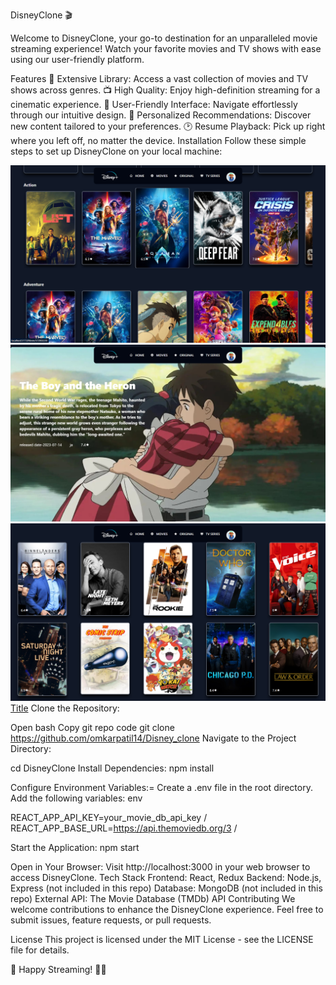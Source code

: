 DisneyClone 🎬

Welcome to DisneyClone, your go-to destination for an unparalleled movie streaming experience! Watch your favorite movies and TV shows with ease using our user-friendly platform.

Features
🍿 Extensive Library: Access a vast collection of movies and TV shows across genres.
📺 High Quality: Enjoy high-definition streaming for a cinematic experience.
🎥 User-Friendly Interface: Navigate effortlessly through our intuitive design.
🎉 Personalized Recommendations: Discover new content tailored to your preferences.
🕑 Resume Playback: Pick up right where you left off, no matter the device.
Installation
Follow these simple steps to set up DisneyClone on your local machine:


![Alt text](<src/assets/images/Screenshot (1).png>) ![Alt text](<src/assets/images/Screenshot (2).png>) ![Alt text](<src/assets/images/Screenshot (3).png>) 
[Title](README.md)
Clone the Repository:

Open bash
Copy git repo code
git clone https://github.com/omkarpatil14/Disney_clone
Navigate to the Project Directory:

cd DisneyClone
Install Dependencies: 
    npm install

Configure Environment Variables:=
Create a .env file in the root directory.
Add the following variables:
env

REACT_APP_API_KEY=your_movie_db_api_key /
REACT_APP_BASE_URL=https://api.themoviedb.org/3 /

Start the Application:
npm start

Open in Your Browser:
Visit http://localhost:3000 in your web browser to access DisneyClone.
Tech Stack
Frontend: React, Redux
Backend: Node.js, Express (not included in this repo)
Database: MongoDB (not included in this repo)
External API: The Movie Database (TMDb) API
Contributing
We welcome contributions to enhance the DisneyClone experience. Feel free to submit issues, feature requests, or pull requests.

License
This project is licensed under the MIT License - see the LICENSE file for details.

🚀 Happy Streaming! 🍿✨






